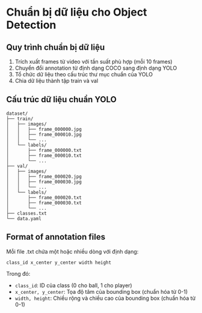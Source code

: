 # Chuẩn bị dữ liệu cho Object Detection

## Quy trình chuẩn bị dữ liệu
1. Trích xuất frames từ video với tần suất phù hợp (mỗi 10 frames)
2. Chuyển đổi annotation từ định dạng COCO sang định dạng YOLO
3. Tổ chức dữ liệu theo cấu trúc thư mục chuẩn của YOLO
4. Chia dữ liệu thành tập train và val

## Cấu trúc dữ liệu chuẩn YOLO
```
dataset/
├── train/
│   ├── images/
│   │   ├── frame_000000.jpg
│   │   ├── frame_000010.jpg
│   │   └── ...
│   └── labels/
│       ├── frame_000000.txt
│       ├── frame_000010.txt
│       └── ...
├── val/
│   ├── images/
│   │   ├── frame_000020.jpg
│   │   ├── frame_000030.jpg
│   │   └── ...
│   └── labels/
│       ├── frame_000020.txt
│       ├── frame_000030.txt
│       └── ...
├── classes.txt
└── data.yaml
```

## Format of annotation files
Mỗi file .txt chứa một hoặc nhiều dòng với định dạng:
```
class_id x_center y_center width height
```
Trong đó:
- `class_id`: ID của class (0 cho ball, 1 cho player)
- `x_center, y_center`: Tọa độ tâm của bounding box (chuẩn hóa từ 0-1)
- `width, height`: Chiều rộng và chiều cao của bounding box (chuẩn hóa từ 0-1)